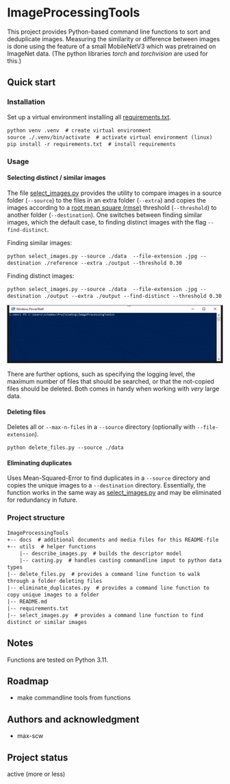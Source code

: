 # ImageProcessingTools

This project provides Python-based command line functions to sort and deduplicate images.
Measuring the similarity or difference between images is done using the feature of a small MobileNetV3 which was pretrained on ImageNet data. (The python libraries *torch* and *torchvision* are used for this.)

## Quick start
### Installation
Set up a virtual environment installing all [requirements.txt](requirements.txt).
````shell
python venv .venv  # create virtual environment
source ./.venv/bin/activate  # activate virtual environment (linux)
pip install -r requirements.txt  # install requirements
````
### Usage
#### Selecting distinct / similar images
The file [select_images.py](select_images.py) provides the utility to compare images in a source folder (`--source`) to the files in an extra folder (`--extra`) and copies the images according to a [root mean square (rmse)](https://en.wikipedia.org/wiki/Root_mean_square) threshold (`--threshold`) to another folder (`--destination`).
One switches between finding similar images, which the default case, to finding distinct images with the flag `--find-distinct`.


Finding similar images:
````shell
python select_images.py --source ./data  --file-extension .jpg --destination ./reference --extra ./output --threshold 0.30
````

Finding distinct images:
````shell
python select_images.py --source ./data  --file-extension .jpg --destination ./output --extra ./output --find-distinct --threshold 0.30
````
![ImageProcessingTools.gif](docs%2FImageProcessingTools_select_images_find-distinct.gif)

There are further options, such as specifying the logging level, the maximum number of files that should be searched, or that the not-copied files should be deleted. Both comes in handy when working with *very* large data.

#### Deleting files
Deletes all or `--max-n-files` in a `--source` directory (optionally with `--file-extension`).
````shell
python delete_files.py --source ./data
````

#### Eliminating duplicates
Uses Mean-Squared-Error to find duplicates in a `--source` directory and copies the unique images to a `--destination` directory.
Essentially, the function works in the same way as [select_images.py](select_images.py) and may be eliminated for redundancy in future.

### Project structure
````
ImageProcessingTools
+-- docs  # additional documents and media files for this README-file
+-- utils  # helper functions
    |-- describe_images.py  # builds the descriptor model
    |-- casting.py  # handles casting commandline imput to python data types
|-- delete_files.py  # provides a command line function to walk through a folder deleting files
|-- eliminate_duplicates.py  # provides a command line function to copy unique images to a folder
|-- README.md
|-- requirements.txt
|-- select_images.py  # provides a command line function to find distinct or similar images
````


## Notes
Functions are tested on Python 3.11.

## Roadmap
- make commandline tools from functions

## Authors and acknowledgment
- max-scw

## Project status
active (more or less)